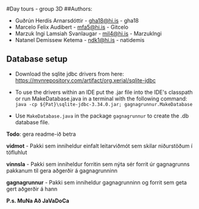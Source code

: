#Day tours - group 3D
##Authors:
* Guðrún Herdís Arnarsdóttir - gha18@hi.is - gha18
* Marcelo Felix Audibert - mfa5@hi.is - Gitcelo
* Marzuk Ingi Lamsiah Svanlaugar - mil4@hi.is - Marzuklngi
* Natanel Demissew Ketema - ndk1@hi.is - natidemis

## Database setup
* Download the sqlite jdbc drivers from here: https://mvnrepository.com/artifact/org.xerial/sqlite-jdbc
* To use the drivers within an IDE put the .jar file into the IDE's classpath or run MakeDatabase.java
in a terminal with the following command: `java -cp ${Pat}\sqlite-jdbc-3.34.0.jar; gagnagrunnur.MakeDatabase` 
  
* Use `MakeDatabase.java` in the package `gagnagrunnur` to create the .db database file.

**Todo**: gera readme-ið betra

**vidmot** - Pakki sem inniheldur einfalt leitarviðmót sem skilar niðurstöðum í töfluhlut

**vinnsla** - Pakki sem inniheldur forritin sem nýta sér forrit úr gagnagrunns pakkanum til gera aðgerðir á gagnagrunninn

**gagnagrunnur** - Pakki sem inniheldur gagnagrunninn og forrit sem geta gert aðgerðir á hann



**P.s. MuNa Að JaVaDoCa**